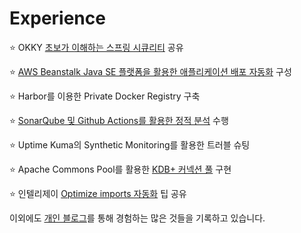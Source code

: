 # Experience

⭐️ OKKY [초보가 이해하는 스프링 시큐리티](https://okky.kr/articles/382738) 공유

⭐️ [AWS Beanstalk Java SE 플랫폼을 활용한 애플리케이션 배포 자동화](https://kdevkr.github.io/deploy-application-to-the-aws-elastic-beanstalk-java-se-platform-enviroment/) 구성

⭐️ Harbor를 이용한 Private Docker Registry 구축

⭐️ [SonarQube 및 Github Actions를 활용한 정적 분석](https://kdevkr.github.io/static-analysis-performed-by-sonarqube-and-github-action/) 수행

⭐️ Uptime Kuma의 Synthetic Monitoring를 활용한 트러블 슈팅

⭐️ Apache Commons Pool를 활용한 [KDB+ 커넥션 풀](https://kdevkr.github.io/kdb-connection-pool/) 구현

⭐️ 인텔리제이 [Optimize imports 자동화](https://okky.kr/articles/1134690) 팁 공유

이외에도 [개인 블로그](https://kdevkr.github.io/)를 통해 경험하는 많은 것들을 기록하고 있습니다.
